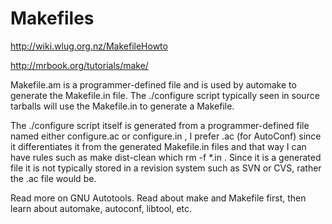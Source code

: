 # Makefiles

http://wiki.wlug.org.nz/MakefileHowto


http://mrbook.org/tutorials/make/



Makefile.am is a programmer-defined file and is used by automake to generate the Makefile.in file. The ./configure script typically seen in source tarballs will use the Makefile.in to generate a Makefile.

The ./configure script itself is generated from a programmer-defined file named either configure.ac or configure.in , I prefer .ac (for AutoConf) since it differentiates it from the generated Makefile.in files and that way I can have rules such as make dist-clean which rm -f *.in . Since it is a generated file it is not typically stored in a revision system such as SVN or CVS, rather the .ac file would be.

Read more on GNU Autotools. Read about make and Makefile first, then learn about automake, autoconf, libtool, etc.

